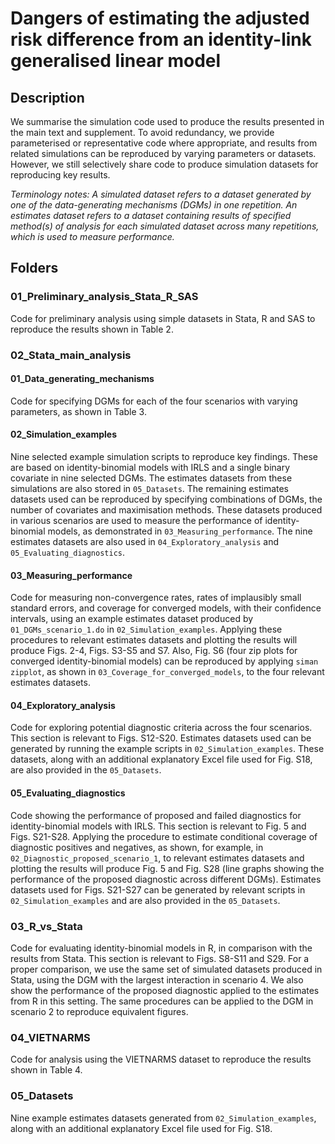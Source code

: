 # Dangers of estimating the adjusted risk difference from an identity-link generalised linear model

## Description
We summarise the simulation code used to produce the results presented in the main text and supplement. To avoid redundancy, we provide parameterised or representative code where appropriate, and results from related simulations can be reproduced by varying parameters or datasets. However, we still selectively share code to produce simulation datasets for reproducing key results.

*Terminology notes: A simulated dataset refers to a dataset generated by one of the data-generating mechanisms (DGMs) in one repetition. An estimates dataset refers to a dataset containing results of specified method(s) of analysis for each simulated dataset across many repetitions, which is used to measure performance.*

## Folders
### 01_Preliminary_analysis_Stata_R_SAS
Code for preliminary analysis using simple datasets in Stata, R and SAS to reproduce the results shown in Table 2.

### 02_Stata_main_analysis
#### 01_Data_generating_mechanisms
Code for specifying DGMs for each of the four scenarios with varying parameters, as shown in Table 3.
#### 02_Simulation_examples
Nine selected example simulation scripts to reproduce key findings. These are based on identity-binomial models with IRLS and a single binary covariate in nine selected DGMs. The estimates datasets from these simulations are also stored in `05_Datasets`. The remaining estimates datasets used can be reproduced by specifying combinations of DGMs, the number of covariates and maximisation methods. These datasets produced in various scenarios are used to measure the performance of identity-binomial models, as demonstrated in `03_Measuring_performance`. The nine estimates datasets are also used in `04_Exploratory_analysis` and `05_Evaluating_diagnostics`.
#### 03_Measuring_performance
Code for measuring non-convergence rates, rates of implausibly small standard errors, and coverage for converged models, with their confidence intervals, using an example estimates dataset produced by `01_DGMs_scenario_1.do` in `02_Simulation_examples`. Applying these procedures to relevant estimates datasets and plotting the results will produce Figs. 2-4, Figs. S3-S5 and S7. Also, Fig. S6 (four zip plots for converged identity-binomial models) can be reproduced by applying `siman zipplot`, as shown in `03_Coverage_for_converged_models`, to the four relevant estimates datasets.
#### 04_Exploratory_analysis
Code for exploring potential diagnostic criteria across the four scenarios. This section is relevant to Figs. S12-S20. Estimates datasets used can be generated by running the example scripts in `02_Simulation_examples`. These datasets, along with an additional explanatory Excel file used for Fig. S18, are also provided in the `05_Datasets`. 
#### 05_Evaluating_diagnostics
Code showing the performance of proposed and failed diagnostics for identity-binomial models with IRLS. This section is relevant to Fig. 5 and Figs. S21-S28. Applying the procedure to estimate conditional coverage of diagnostic positives and negatives, as shown, for example, in `02_Diagnostic_proposed_scenario_1`, to relevant estimates datasets and plotting the results will produce Fig. 5 and Fig. S28 (line graphs showing the performance of the proposed diagnostic across different DGMs). Estimates datasets used for Figs. S21-S27 can be generated by relevant scripts in `02_Simulation_examples` and are also provided in the `05_Datasets`.

### 03_R_vs_Stata
Code for evaluating identity-binomial models in R, in comparison with the results from Stata. This section is relevant to Figs. S8-S11 and S29. For a proper comparison, we use the same set of simulated datasets produced in Stata, using the DGM with the largest interaction in scenario 4. We also show the performance of the proposed diagnostic applied to the estimates from R in this setting. The same procedures can be applied to the DGM in scenario 2 to reproduce equivalent figures.  

### 04_VIETNARMS
Code for analysis using the VIETNARMS dataset to reproduce the results shown in Table 4.
 
### 05_Datasets
Nine example estimates datasets generated from `02_Simulation_examples`, along with an additional explanatory Excel file used for Fig. S18.